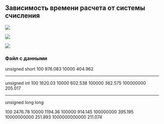 ## Зависимость времени расчета от системы счисления

![](https://github.com/ShabanovR/Lessons/blob/master/3%20semester/exp_Google/rational_exp/charts/ULL.png)

![](https://github.com/ShabanovR/Lessons/blob/master/3%20semester/exp_Google/rational_exp/charts/UINT.png)

![](https://github.com/ShabanovR/Lessons/blob/master/3%20semester/exp_Google/rational_exp/charts/USHR.png)


### Файл с данными
unsigned short
100		976.083
10000		404.962

-----------------------
unsigned int
100		1620.03
10000		602.538
100000		362.575
100000000	205.017

-----------------------
unsigned long long

100		2476.78
10000		1194.36
100000		914.145
100000000	395.195
10000000000	251.893
1000000000000	211.074
